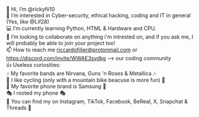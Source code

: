 👋 Hi, I’m @rickyfii10<br>
👀 I’m interested in Cyber-security, ethical hacking, coding and IT in general (Yes, like @Lif28)<br>
💻️ I’m currently learning Python, HTML & Hardware and CPU.<br>
👥️ I’m looking to collaborate on anything i'm intrested on, and if you ask me, I will probably be able to join your project too!<br>
📫 How to reach me riccardofilier@protonmail.com or https://discord.com/invite/WWAE3svdkg --> our coding community<br>
👍 Useless curiosities:<br>
🎶 My favorite bands are Nirvana, Guns 'n Roses & Metallica 🎶<br>
🚴 I like cycling (only with a mountain bike beacuse is more fun) 🚴<br>
📱 My favorite phone brand is Samsung 📱<br>
🎭 I rooted my phone 🎭<br>
🛜 You can find my on Instagram, TikTok, Facebook, BeReal, X, Snapchat & Threads 🛜
